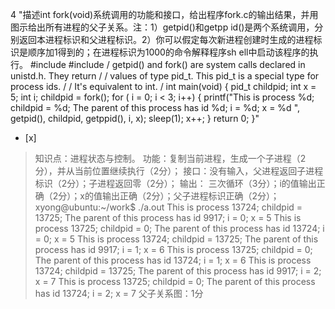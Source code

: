 4
"描述int fork(void)系统调用的功能和接口，给出程序fork.c的输出结果，并用图示给出所有进程的父子关系。注：1）getpid()和getpp
id()是两个系统调用，分别返回本进程标识和父进程标识。2）你可以假定每次新进程创建时生成的进程标识是顺序加1得到的；在进程标识为1000的命令解释程序sh
ell中启动该程序的执行。 #include  #include  / getpid() and fork() are system calls
declared in unistd.h. They return / / values of type pid_t. This pid_t is a
special type for process ids. / / It's equivalent to int. / int main(void)
{ pid_t childpid; int x = 5; int i; childpid = fork(); for ( i = 0; i < 3;
i++) { printf("This is process %d; childpid = %d; The parent of this process
has id %d; i = %d; x = %d
", getpid(), childpid, getppid(), i, x); sleep(1);
x++; } return 0; }"
- [x]  

> 知识点：进程状态与控制。
> 功能：复制当前进程，生成一个子进程（2分），并从当前位置继续执行（2分）； 接口：没有输入，父进程返回子进程标识（2分）；子进程返回零（2分）； 输出：
> 三次循环（3分）；i的值输出正确（2分）；x的值输出正确（2分）；父子进程标识正确（2分）； xyong@ubuntu:~/work$ ./a.out
> This is process 13724; childpid = 13725; The parent of this process has id
> 9917; i = 0; x = 5 This is process 13725; childpid = 0; The parent of this
> process has id 13724; i = 0; x = 5 This is process 13724; childpid = 13725;
> The parent of this process has id 9917; i = 1; x = 6 This is process 13725;
> childpid = 0; The parent of this process has id 13724; i = 1; x = 6 This is
> process 13724; childpid = 13725; The parent of this process has id 9917; i =
> 2; x = 7 This is process 13725; childpid = 0; The parent of this process has
> id 13724; i = 2; x = 7 父子关系图：1分
